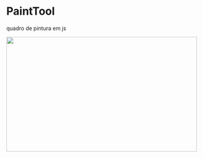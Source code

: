 # PaintTool
quadro de pintura em js

<img src="https://github.com/DiegoSou/PaintTool/assets/79648814/6f5bcc4d-d7e5-4411-a764-d5f30167ba4e" width="500px" height="300px">

